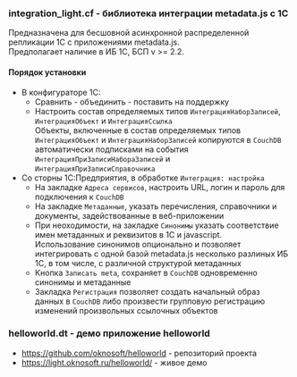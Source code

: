 ### integration_light.cf - библиотека интеграции metadata.js с 1С

Предназначена для бесшовной асинхронной распределенной репликации 1С с приложениями metadata.js.  
Предполагает наличие в ИБ 1С, БСП v >= 2.2.

#### Порядок установки
- В конфигураторе 1С:
  + Сравнить - объединить - поставить на поддержку
  + Настроить состав определяемых типов `ИнтеграцияНаборЗаписей`, `ИнтеграцияОбъект` и `ИнтеграцияСсылка`  
  Объекты, включенные в состав определяемых типов `ИнтеграцияОбъект` и `ИнтеграцияНаборЗаписей` копируются в `CouchDB` автоматически подписками на события `ИнтеграцияПриЗаписиНабораЗаписей` и `ИнтеграцияПриЗаписиСправочника`
- Со сторны 1С:Предприятия, в обработке `Интеграция: настройка`
  + На закладке `Адреса сервисов`, настроить URL, логин и пароль для подключения к `CouchDB`
  + На закладке `Mетаданные`, указать перечисления, справочники и документы, задействованные в веб-приложении 
  + При неоходимости, на закладке `Синонимы` указать соответствие имен метаданных и реквизитов в 1С и javascript.   
  Использование синонимов опционально и позволяет интегрировать с одной базой metadata.js несколько разлиных ИБ 1С, в том числе, с различной структурой метаданных
  + Кнопка `Записать meta`, сохраняет в `CouchDB` одновременно синонимы и метаданные
  + Закладка `Регистрация` позволяет создать начальный образ данных в `CouchDB` либо произвести групповую регистрацию изменений произвольных ссылочных объектов
  
### helloworld.dt - демо приложение helloworld
- https://github.com/oknosoft/helloworld - репозиторий проекта
- https://light.oknosoft.ru/helloworld/ - живое демо